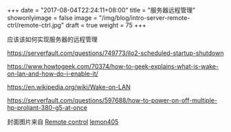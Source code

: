 +++
date = "2017-08-04T22:24:11+08:00"
title = "服务器远程管理"
showonlyimage = false
image = "/img/blog/intro-server-remote-ctrl/remote-ctrl.jpg"
draft = true
weight = 75
+++

应该该如何实现服务器的远程管理
<!--more-->

https://serverfault.com/questions/749773/ilo2-scheduled-startup-shutdown

https://www.howtogeek.com/70374/how-to-geek-explains-what-is-wake-on-lan-and-how-do-i-enable-it/

https://en.wikipedia.org/wiki/Wake-on-LAN

https://serverfault.com/questions/597688/how-to-power-on-off-multiple-hp-proliant-380-g5-at-once

封面图片来自 [Remote control](https://dribbble.com/shots/3442917-Remote-control) <a href="https://dribbble.com/lemon405285"><i class="fa fa-dribbble" aria-hidden="true"></i> lemon405</a>  
